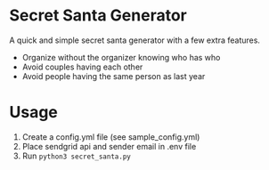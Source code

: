 # Secret Santa Generator
A quick and simple secret santa generator with a few extra features.
- Organize without the organizer knowing who has who
- Avoid couples having each other
- Avoid people having the same person as last year

# Usage
1. Create a config.yml file (see sample_config.yml)
1. Place sendgrid api and sender email in .env file
1. Run `python3 secret_santa.py`
